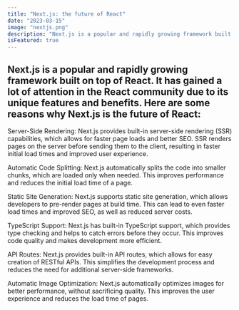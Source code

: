```yaml
---
title: "Next.js: the future of React"
date: "2023-03-15"
image: "nextjs.png"
description: "Next.js is a popular and rapidly growing framework built on top of React."
isFeatured: true
---
```


## Next.js is a popular and rapidly growing framework built on top of React. It has gained a lot of attention in the React community due to its unique features and benefits. Here are some reasons why Next.js is the future of React:

Server-Side Rendering: Next.js provides built-in server-side rendering (SSR) capabilities, which allows for faster page loads and better SEO. SSR renders pages on the server before sending them to the client, resulting in faster initial load times and improved user experience.

Automatic Code Splitting: Next.js automatically splits the code into smaller chunks, which are loaded only when needed. This improves performance and reduces the initial load time of a page.

Static Site Generation: Next.js supports static site generation, which allows developers to pre-render pages at build time. This can lead to even faster load times and improved SEO, as well as reduced server costs.

TypeScript Support: Next.js has built-in TypeScript support, which provides type checking and helps to catch errors before they occur. This improves code quality and makes development more efficient.

API Routes: Next.js provides built-in API routes, which allows for easy creation of RESTful APIs. This simplifies the development process and reduces the need for additional server-side frameworks.

Automatic Image Optimization: Next.js automatically optimizes images for better performance, without sacrificing quality. This improves the user experience and reduces the load time of pages.

